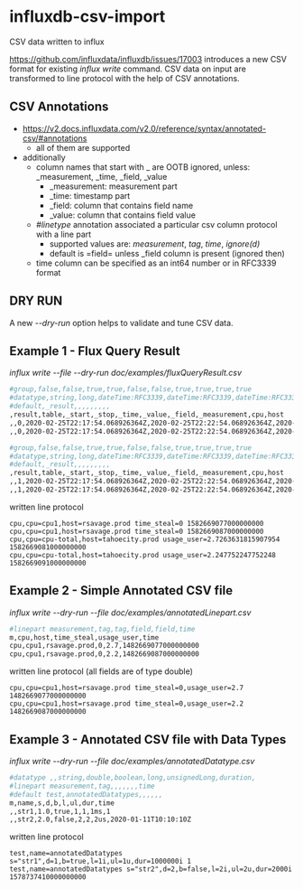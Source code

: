 # influxdb-csv-import
CSV data written to influx

https://github.com/influxdata/influxdb/issues/17003 introduces a new CSV format for existing _influx write_ command.  CSV data on input are transformed to line protocol with the help of CSV annotations.

## CSV Annotations

* https://v2.docs.influxdata.com/v2.0/reference/syntax/annotated-csv/#annotations
   * all of them are supported
* additionally
   * column names that start with _ are OOTB ignored, unless: _measurement, _time, _field, _value
      * _measurement:  measurement part
      * _time: timestamp part
      * _field: column that contains field name
      * _value: column that contains field value
   * *#linetype* annotation associated a particular csv column protocol with a line part
      * supported values are: _measurement_, _tag_, _time_, _ignore(d)_
      * default is =field= unless _field column is present (ignored then)
   * time column can be specified as an int64 number or in RFC3339 format

## DRY RUN
A new _--dry-run_ option helps to validate and tune CSV data.

## Example 1 - Flux Query Result
*influx write --file --dry-run doc/examples/fluxQueryResult.csv*

```bash
#group,false,false,true,true,false,false,true,true,true,true
#datatype,string,long,dateTime:RFC3339,dateTime:RFC3339,dateTime:RFC3339,double,string,string,string,string
#default,_result,,,,,,,,,
,result,table,_start,_stop,_time,_value,_field,_measurement,cpu,host
,,0,2020-02-25T22:17:54.068926364Z,2020-02-25T22:22:54.068926364Z,2020-02-25T22:17:57Z,0,time_steal,cpu,cpu1,rsavage.prod
,,0,2020-02-25T22:17:54.068926364Z,2020-02-25T22:22:54.068926364Z,2020-02-25T22:18:07Z,0,time_steal,cpu,cpu1,rsavage.prod

#group,false,false,true,true,false,false,true,true,true,true
#datatype,string,long,dateTime:RFC3339,dateTime:RFC3339,dateTime:RFC3339,double,string,string,string,string
#default,_result,,,,,,,,,
,result,table,_start,_stop,_time,_value,_field,_measurement,cpu,host
,,1,2020-02-25T22:17:54.068926364Z,2020-02-25T22:22:54.068926364Z,2020-02-25T22:18:01Z,2.7263631815907954,usage_user,cpu,cpu-total,tahoecity.prod
,,1,2020-02-25T22:17:54.068926364Z,2020-02-25T22:22:54.068926364Z,2020-02-25T22:18:11Z,2.247752247752248,usage_user,cpu,cpu-total,tahoecity.prod
```
written line protocol
```
cpu,cpu=cpu1,host=rsavage.prod time_steal=0 1582669077000000000
cpu,cpu=cpu1,host=rsavage.prod time_steal=0 1582669087000000000
cpu,cpu=cpu-total,host=tahoecity.prod usage_user=2.7263631815907954 1582669081000000000
cpu,cpu=cpu-total,host=tahoecity.prod usage_user=2.247752247752248 1582669091000000000
```
## Example 2 - Simple Annotated CSV file
*influx write --dry-run --file doc/examples/annotatedLinepart.csv*

```bash
#linepart measurement,tag,tag,field,field,time
m,cpu,host,time_steal,usage_user,time
cpu,cpu1,rsavage.prod,0,2.7,1482669077000000000
cpu,cpu1,rsavage.prod,0,2.2,1482669087000000000
```

written line protocol (all fields are of type double)
```
cpu,cpu=cpu1,host=rsavage.prod time_steal=0,usage_user=2.7 1482669077000000000
cpu,cpu=cpu1,host=rsavage.prod time_steal=0,usage_user=2.2 1482669087000000000
```

## Example 3 - Annotated CSV file with Data Types
*influx write --dry-run --file doc/examples/annotatedDatatype.csv*

```bash
#datatype ,,string,double,boolean,long,unsignedLong,duration,
#linepart measurement,tag,,,,,,,time
#default test,annotatedDatatypes,,,,,,
m,name,s,d,b,l,ul,dur,time
,,str1,1.0,true,1,1,1ms,1
,,str2,2.0,false,2,2,2us,2020-01-11T10:10:10Z
```

written line protocol
```
test,name=annotatedDatatypes s="str1",d=1,b=true,l=1i,ul=1u,dur=1000000i 1
test,name=annotatedDatatypes s="str2",d=2,b=false,l=2i,ul=2u,dur=2000i 1578737410000000000
```
